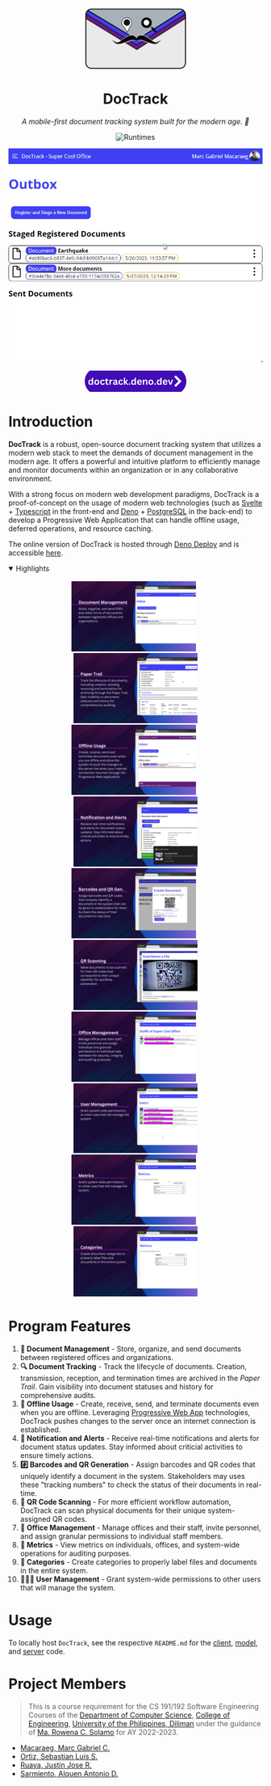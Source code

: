 <div align="center">

<img alt="DocTrack Logo" src="client/src/assets/icons/doctrack.svg" width="200" />

# DocTrack 

*A mobile-first document tracking system built for the modern age. 🚀*

![Runtimes](https://skillicons.dev/icons?i=svelte,ts,deno,postgres,html,css,&theme=light)

![Operation](docs/Operation.gif)

<a href="https://doctrack.deno.dev/">
    <img alt="Link to Website" src="./docs/web-anchor.png" width="40%"/>
</a>

</div>

# Introduction

**DocTrack** is a robust, open-source document tracking system that utilizes a modern web stack to meet the demands of document management in the modern age. It offers a powerful and intuitive platform to efficiently manage and monitor documents within an organization or in any collaborative environment.

With a strong focus on modern web development paradigms, DocTrack is a proof-of-concept on the usage of modern web technologies (such as [Svelte] + [Typescript] in the front-end and [Deno] + [PostgreSQL] in the back-end) to develop a Progressive Web Application that can handle offline usage, deferred operations, and resource caching.

The online version of DocTrack is hosted through [Deno Deploy] and is accessible [here][dtrack].

[dtrack]: https://doctrack.deno.dev/
[dcs]: https://dcs.upd.edu.ph/
[coe]: https://coe.upd.edu.ph/
[upd]: https://upd.edu.ph/

[Svelte]: https://svelte.dev/
[TypeScript]: https://www.typescriptlang.org/
[Deno]: https://deno.com/
[Deno Deploy]: https://deno.com/deploy/
[PostgreSQL]: https://www.postgresql.org/

<details open>
    <summary>
        Highlights
    </summary>
    <br />
    <div align="center">
        <img width="49%" src="./docs/features/doc-man.png" alt="doc-man" /> 
        &nbsp;
        <img width="49%" src="./docs/features/paper-trail.png" alt="paper-trail" /> 
    </div>
    <div align="center">
        <img width="49%" src="./docs/features/offline-usage.png" alt="ofline-usage" /> 
        &nbsp;
        <img width="49%" src="./docs/features/notifs-alert.png" alt="notifs-alert" /> 
    </div>
    <div align="center">
        <img width="49%" src="./docs/features/barcode-qr.png" alt="barcode-qr" /> 
        &nbsp;
        <img width="49%" src="./docs/features/qr-scan.png" alt="qr-scan" /> 
    </div>
    <div align="center">
        <img width="49%" src="./docs/features/office-man.png" alt="office-man" /> 
        &nbsp;
        <img width="49%" src="./docs/features/user-man.png" alt="user-man" /> 
    </div>
    <div align="center">
        <img width="49%" src="./docs/features/metrics.png" alt="metrics" /> 
        &nbsp;
        <img width="49%" src="./docs/features/categories.png" alt="categories" /> 
    </div>
</details>

# Program Features

1. **📄 Document Management** - Store, organize, and send documents between registered offices and organizations.
2. **🔍 Document Tracking** - Track the lifecycle of documents. Creation, transmission, reception, and termination times are archived in the _Paper Trail_. Gain visibility into document statuses and history for comprehensive audits.
3. **🔁 Offline Usage** - Create, receive, send, and terminate documents even when you are offline. Leveraging [Progressive Web App] technologies, DocTrack pushes changes to the server once an internet connection is established.
4. **🔔 Notification and Alerts** - Receive real-time notifications and alerts for document status updates. Stay informed about criticial activities to ensure timely actions.
5. **#️⃣ Barcodes and QR Generation** - Assign barcodes and QR codes that uniquely identify a document in the system. Stakeholders may uses these "tracking numbers" to check the status of their documents in real-time.
6. **📸 QR Code Scanning** - For more efficient workflow automation, DocTrack can scan physical documents for their unique system-assigned QR codes.
7. **💼 Office Management** - Manage offices and their staff, invite personnel, and assign granular permissions to individual staff members.
8. **📶 Metrics** - View metrics on individuals, offices, and system-wide operations for auditing purposes.
9. **📁 Categories** - Create categories to properly label files and documents in the entire system.
10. **👨🏻‍💼 User Management** - Grant system-wide permissions to other users that will manage the system.

[Progressive Web App]: https://web.dev/progressive-web-apps/

# Usage

To locally host `DocTrack`, see the respective `README.md` for the [client], [model], and [server] code.

[client]: ./client/README.md
[model]: ./model/README.md
[server]: ./server/README.md

# Project Members

> This is a course requirement for the CS 191/192 Software Engineering Courses of the [Department of Computer Science][dcs], [College of Engineering][coe], [University of the Philippines, Diliman][upd] under the guidance of [Ma. Rowena C. Solamo](https://dcs.upd.edu.ph/people/rowena-solamo/) for AY 2022-2023.

* [Macaraeg, Marc Gabriel C.](https://github.com/SporadicToast)
* [Ortiz, Sebastian Luis S.](https://github.com/BastiDood)
* [Ruaya, Justin Jose R.](https://github.com/justinruaya123)
* [Sarmiento, Alquen Antonio D.](https://github.com/Arukuen)

